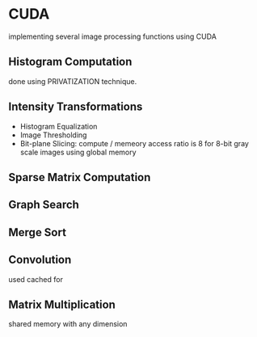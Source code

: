 # CUDA
implementing several image processing functions using CUDA

## Histogram Computation
done using PRIVATIZATION technique.

## Intensity Transformations
- Histogram Equalization
- Image Thresholding
- Bit-plane Slicing: compute / memeory access ratio is 8 for 8-bit gray scale images using global memory

## Sparse Matrix Computation

## Graph Search

## Merge Sort

## Convolution
used cached for

## Matrix Multiplication
shared memory with any dimension
